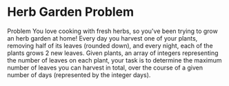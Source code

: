 # Herb Garden Problem

Problem
You love cooking with fresh herbs, so you've been trying to grow an herb garden at home! Every day you harvest one of your plants, removing half of its leaves (rounded down), and every night, each of the plants grows 2 new leaves.
Given plants, an array of integers representing the number of leaves on each plant, your task is to determine the maximum number of leaves you can harvest in total, over the course of a given number of days (represented by the integer days).